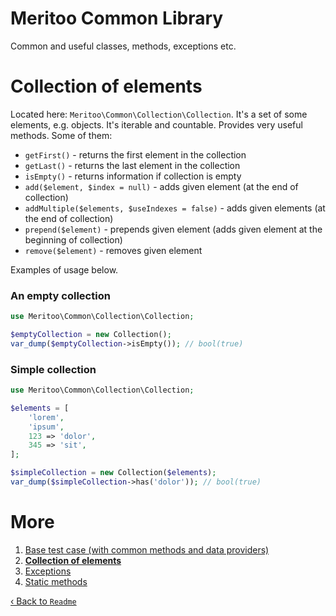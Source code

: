 # Meritoo Common Library

Common and useful classes, methods, exceptions etc.

# Collection of elements

Located here: `Meritoo\Common\Collection\Collection`. It's a set of some elements, e.g. objects. It's iterable and countable. Provides very useful methods. Some of them:
- `getFirst()` - returns the first element in the collection
- `getLast()` - returns the last element in the collection
- `isEmpty()` - returns information if collection is empty
- `add($element, $index = null)` - adds given element (at the end of collection)
- `addMultiple($elements, $useIndexes = false)` - adds given elements (at the end of collection)
- `prepend($element)` - prepends given element (adds given element at the beginning of collection)
- `remove($element)` - removes given element

Examples of usage below.

### An empty collection

```php
use Meritoo\Common\Collection\Collection;

$emptyCollection = new Collection();
var_dump($emptyCollection->isEmpty()); // bool(true)
```

### Simple collection

```php
use Meritoo\Common\Collection\Collection;

$elements = [
    'lorem',
    'ipsum',
    123 => 'dolor',
    345 => 'sit',
];

$simpleCollection = new Collection($elements);
var_dump($simpleCollection->has('dolor')); // bool(true)
```

# More

1. [Base test case (with common methods and data providers)](Base-test-case.md)
2. [**Collection of elements**](Collection-of-elements.md)
3. [Exceptions](Exceptions.md)
4. [Static methods](Static-methods.md)

[&lsaquo; Back to `Readme`](../README.md)
